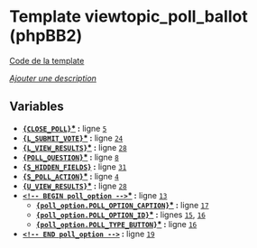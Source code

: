 # Template viewtopic_poll_ballot (phpBB2)

[Code de la template](../../src/subsilver/viewtopic_poll_ballot.tpl)

[*Ajouter une description*](https://fa-tvars.appspot.com/tpl/subsilver/viewtopic_poll_ballot)

## Variables

* __[`{CLOSE_POLL}`](https://github.com/Etana/template.list/blob/master/var/CLOSE_POLL.md#readme)<a href="https://fa-tvars.appspot.com/var/CLOSE_POLL">*</a> :__ ligne [`5`](../../src/subsilver/viewtopic_poll_ballot.tpl#L5)
* __[`{L_SUBMIT_VOTE}`](https://github.com/Etana/template.list/blob/master/var/L_SUBMIT_VOTE.md#readme)<a href="https://fa-tvars.appspot.com/var/L_SUBMIT_VOTE">*</a> :__ ligne [`24`](../../src/subsilver/viewtopic_poll_ballot.tpl#L24)
* __[`{L_VIEW_RESULTS}`](https://github.com/Etana/template.list/blob/master/var/L_VIEW_RESULTS.md#readme)<a href="https://fa-tvars.appspot.com/var/L_VIEW_RESULTS">*</a> :__ ligne [`28`](../../src/subsilver/viewtopic_poll_ballot.tpl#L28)
* __[`{POLL_QUESTION}`](https://github.com/Etana/template.list/blob/master/var/POLL_QUESTION.md#readme)<a href="https://fa-tvars.appspot.com/var/POLL_QUESTION">*</a> :__ ligne [`8`](../../src/subsilver/viewtopic_poll_ballot.tpl#L8)
* __[`{S_HIDDEN_FIELDS}`](https://github.com/Etana/template.list/blob/master/var/S_HIDDEN_FIELDS.md#readme) :__ ligne [`31`](../../src/subsilver/viewtopic_poll_ballot.tpl#L31)
* __[`{S_POLL_ACTION}`](https://github.com/Etana/template.list/blob/master/var/S_POLL_ACTION.md#readme)<a href="https://fa-tvars.appspot.com/var/S_POLL_ACTION">*</a> :__ ligne [`4`](../../src/subsilver/viewtopic_poll_ballot.tpl#L4)
* __[`{U_VIEW_RESULTS}`](https://github.com/Etana/template.list/blob/master/var/U_VIEW_RESULTS.md#readme)<a href="https://fa-tvars.appspot.com/var/U_VIEW_RESULTS">*</a> :__ ligne [`28`](../../src/subsilver/viewtopic_poll_ballot.tpl#L28)
* __[`<!-- BEGIN poll_option -->`](https://github.com/Etana/template.list/blob/master/var/poll_option.md#readme)<a href="https://fa-tvars.appspot.com/var/poll_option">*</a> :__ ligne [`13`](../../src/subsilver/viewtopic_poll_ballot.tpl#L13)
    * __[`{poll_option.POLL_OPTION_CAPTION}`](https://github.com/Etana/template.list/blob/master/var/poll_option.POLL_OPTION_CAPTION.md#readme)<a href="https://fa-tvars.appspot.com/var/poll_option.POLL_OPTION_CAPTION">*</a> :__ ligne [`17`](../../src/subsilver/viewtopic_poll_ballot.tpl#L17)
    * __[`{poll_option.POLL_OPTION_ID}`](https://github.com/Etana/template.list/blob/master/var/poll_option.POLL_OPTION_ID.md#readme)<a href="https://fa-tvars.appspot.com/var/poll_option.POLL_OPTION_ID">*</a> :__ lignes [`15`](../../src/subsilver/viewtopic_poll_ballot.tpl#L15), [`16`](../../src/subsilver/viewtopic_poll_ballot.tpl#L16)
    * __[`{poll_option.POLL_TYPE_BUTTON}`](https://github.com/Etana/template.list/blob/master/var/poll_option.POLL_TYPE_BUTTON.md#readme)<a href="https://fa-tvars.appspot.com/var/poll_option.POLL_TYPE_BUTTON">*</a> :__ ligne [`16`](../../src/subsilver/viewtopic_poll_ballot.tpl#L16)
* __[`<!-- END poll_option -->`](https://github.com/Etana/template.list/blob/master/var/poll_option.md#readme) :__ ligne [`19`](../../src/subsilver/viewtopic_poll_ballot.tpl#L19)
